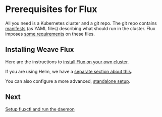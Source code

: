 # Prerequisites for Flux

All you need is a Kubernetes cluster and a git repo. The git repo
contains [manifests][k8s-manifests] (as YAML files) describing what
should run in the cluster. Flux imposes
[some requirements](../requirements.md) on these files.

## Installing Weave Flux

Here are the instructions to [install Flux on your own
cluster](./get-started.md).

If you are using Helm, we have a [separate section about
this](./helm-get-started.md).

You can also configure a more advanced, [standalone
setup](./standalone-setup.md).

## Next

[Setup fluxctl and run the daemon](../using/fluxctl.md)

[k8s-manifests]: https://kubernetes.io/docs/concepts/configuration/overview/
